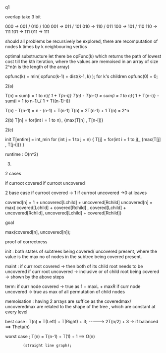 q1

overlap
take 3 bit

000 -> 001 / 010 / 100 
001 -> 011 / 101
010 -> 110 / 011
100 -> 101 / 110
110 -> 111
101 -> 111
011 -> 111


should all problems be recursively be explored, there are recomputation of nodes k times by k neighbouring vertics

optimal substructure
let there be opFunc(k) which returns the path of lowest cost till the kth iteration, where the values are memoised in an array of size 2^n(n is the length of the array)

opfunc(k) = min( opfunc(k-1) + dist(k-1, k) );
for k's children
opfunc(0) = 0;

2(a)

T(n) = sum(i =  1 to n)_{ 1 + T(n-i)}
T(n) - T(n-1) =  sum(i =  1 to n)_{ 1 + T(n-i)} - sum(i =  1 to n-1)_{ 1 + T((n-1)-i)}

T(n) - T(n-1) = n - (n-1) + T(n-1)
T(n) = 2T(n-1) + 1
T(n) = 2^n

2(b)
T[n] = for(int i = 1 to n)_ {max(T[n] , T[n-i])}

2(c)

init T[entire] = int_min
for (int j = 1 to j = n) {
    T[j] = for(int i = 1 to j)_ {max(T[j] , T[j-i])}
}

runtime : O(n^2)

3.

2 cases

if curroot covered
if curroot uncovered

2 base case
if curroot covered -> 1
if curroot uncovered ->0
at leaves

covered[n] = 1 + uncovered[Lchild] + uncovered[Rchild]
uncovered[n] = max( covered[Lchild] + covered[Rchild] , covered[Lchild] + uncovered[Rchild], uncovered[Lchild] + covered[Rchild])

goal

max(covered[n], uncovered[n]);



proof of correctness

init : both states of subtrees being covered/ uncovered present, where the value is the max no of nodes in the subtree being covered present.

maint : if curr root covered -> then both of its child root needs to be uncovered
       if curr root uncovered -> inclusive or of child root being covered
       -> shown by the above steps

term: if curr node covered -> true as 1 + maxL + maxR
      if curr node uncovered -> true as max of all permutation of child nodes


memoisation : having 2 arrays are suffice as the coveredmax/ uncoveredmax are related to the shape of the tree , which are constant at every level

best case : T(n) = T(Left) + T(Right) + 3;
            -----> 2T(n/2) + 3 -> if balanced
            ==> Theta(n)

worst case ; T(n) = T(n-1) + T(1) + 1
            ==> O(n)

            (straight line graph);



